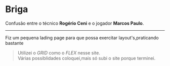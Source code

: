# Briga<br>
 Confusão entre o técnico **Rogério Ceni** e o jogador **Marcos Paulo**.
 ***
 Fiz um pequena lading page para que possa exercitar layout's,praticando bastante<br> 
 >Utilizei o *GRID* como o *FLEX* nesse site.<br>
 Várias possiblidades coloquei,mais só subi o site porque terminei.
 
